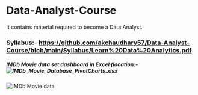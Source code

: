 # Data-Analyst-Course
It contains material required to become a Data Analyst.

### Syllabus:- https://github.com/akchaudhary57/Data-Analyst-Course/blob/main/Syllabus/Learn%20Data%20Analytics.pdf

##### IMDb Movie data set dashboard in Excel (location:- ![IMDb_Movie_Database_PivotCharts.xlsx](https://github.com/akchaudhary57/Data-Analyst-Course/tree/main/DA%20using%20Excel/W4)

![IMDb Movie data](https://github.com/akchaudhary57/Data-Analyst-Course/blob/main/image/IMDb%20Movie%20Data.gif)




